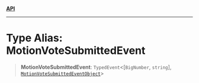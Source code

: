[**API**](../../../README.md)

***

# Type Alias: MotionVoteSubmittedEvent

> **MotionVoteSubmittedEvent**: `TypedEvent`\<\[`BigNumber`, `string`\], [`MotionVoteSubmittedEventObject`](../interfaces/MotionVoteSubmittedEventObject.md)\>
